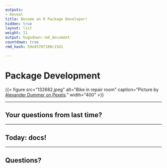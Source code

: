 ```yaml
---
outputs:
- Reveal
title: Become an R Package Developer!
hidden: true
layout: list
weight: 11
output: hugodown::md_document
countdown: true
rmd_hash: 59e45707100c15d1

---
```


# Package Development

<div class="highlight">

</div>

<div class="highlight">

{{< figure src="132682.jpeg" alt="Bike in repair room" caption="Picture by [Alexander Dummer on Pexels](https://www.pexels.com/photo/black-road-bicycle-inside-room-132682/)." width="400" >}}

</div>

------------------------------------------------------------------------

## Your questions from last time?

------------------------------------------------------------------------

## Today: docs!

------------------------------------------------------------------------

## Questions?

